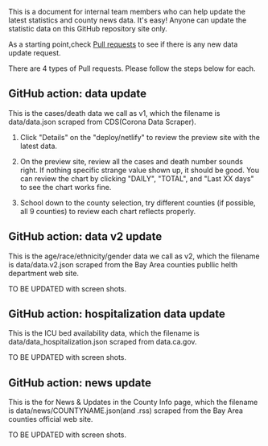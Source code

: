 This is a document for internal team members who can help update the latest statistics and county news data. It's easy! Anyone can update the statistic data on this GitHub repository site only.

As a starting point,check [Pull requests](https://github.com/sfbrigade/stop-covid19-sfbayarea/pulls) to see if there is any new data update request.

There are 4 types of Pull requests. Please follow the steps below for each.

## GitHub action: data update

This is the cases/death data we call as v1, which the filename is data/data.json scraped from CDS(Corona Data Scraper). 

1. Click "Details" on the "deploy/netlify" to review the preview site with the latest data.

1. On the preview site, review all the cases and death number sounds right. If nothing specific strange value shown up, it should be good. You can review the chart by clicking "DAILY", "TOTAL", and "Last XX days" to see the chart works fine.

1. School down to the county selection, try different counties (if possible, all 9 counties) to review each chart reflects properly.



## GitHub action: data v2 update

This is the age/race/ethnicity/gender data we call as v2, which the filename is data/data.v2.json scraped from the Bay Area counties publlic helth department web site.

TO BE UPDATED with screen shots.

## GitHub action: hospitalization data update

This is the ICU bed availability data, which the filename is data/data_hospitalization.json scraped from data.ca.gov.

TO BE UPDATED with screen shots.

## GitHub action: news update

This is the for News & Updates in the County Info page, which the filename is data/news/COUNTYNAME.json(and .rss) scraped from the Bay Area counties official web site.

TO BE UPDATED with screen shots.
